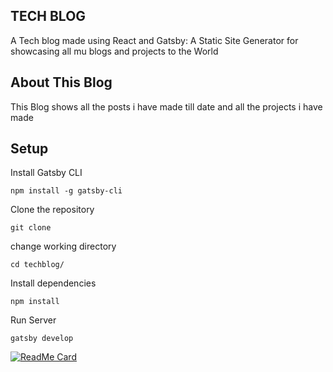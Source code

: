 ## TECH BLOG

A Tech blog made using React and Gatsby: A Static Site Generator for showcasing all mu blogs and projects to the World

## About This Blog

This Blog shows all the posts i have made till date and all the projects i have made

## Setup 

Install Gatsby CLI

```
npm install -g gatsby-cli
```

Clone the repository 
```
git clone 
```

change working directory

```
cd techblog/
```

Install dependencies

```
npm install
```

Run Server

```
gatsby develop
```

[![ReadMe Card](https://github-readme-stats.vercel.app/api/pin/?username=anuraghazra&repo=github-readme-stats)](https://github.com/Lunaticsatoshi/github-readme-stats)
